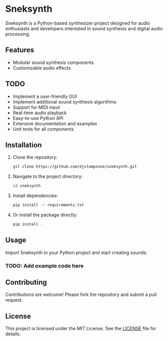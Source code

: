 # Sneksynth

Sneksynth is a Python-based synthesizer project designed for audio enthusiasts and developers interested in sound synthesis and digital audio processing.

## Features

- Modular sound synthesis components
- Customizable audio effects

## TODO

- Implement a user-friendly GUI
- Implement additional sound synthesis algorithms
- Support for MIDI input
- Real-time audio playback
- Easy-to-use Python API
- Extensive documentation and examples
- Unit tests for all components

## Installation

1. Clone the repository:

    ```bash
    git clone https://github.com/djstompzone/sneksynth.git
    ```

2. Navigate to the project directory:

    ```bash
    cd sneksynth
    ```

3. Install dependencies:

    ```bash
    pip install -r requirements.txt
    ```

4. Or install the package directly:

    ```bash
    pip install .
    ```

## Usage

Import Sneksynth in your Python project and start creating sounds:

### TODO: Add example code here

## Contributing

Contributions are welcome! Please fork the repository and submit a pull request.

## License

This project is licensed under the MIT License. See the [LICENSE](LICENSE) file for details.
